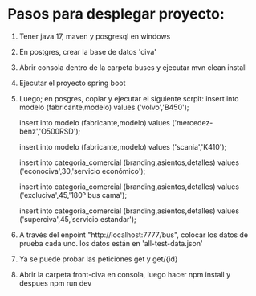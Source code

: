 # Pasos para desplegar proyecto:

1. Tener java 17, maven y posgresql en windows
2. En postgres, crear la base de datos 'civa'
3. Abrir consola dentro de la carpeta buses y ejecutar mvn clean install
4. Ejecutar el proyecto spring boot
5. Luego; en posgres, copiar y ejecutar el siguiente scrpit:
      insert into modelo (fabricante,modelo)
      values ('volvo','B450');
      
      insert into modelo (fabricante,modelo)
      values ('mercedez-benz','O500RSD');
      
      insert into modelo (fabricante,modelo)
      values ('scania','K410');
      
      insert  into categoria_comercial (branding,asientos,detalles)
      values ('econociva',30,'servicio económico');
      
      insert  into categoria_comercial (branding,asientos,detalles)
      values ('excluciva',45,'180º bus cama');
      
      insert  into categoria_comercial (branding,asientos,detalles)
      values ('superciva',45,'servicio estandar');

6. A través del enpoint "http://localhost:7777/bus", colocar los datos de prueba cada uno. los datos están en 'all-test-data.json'
7. Ya se puede probar las peticiones get y get/{id}
8. Abrir la carpeta front-civa en consola, luego hacer npm install y despues npm run dev
